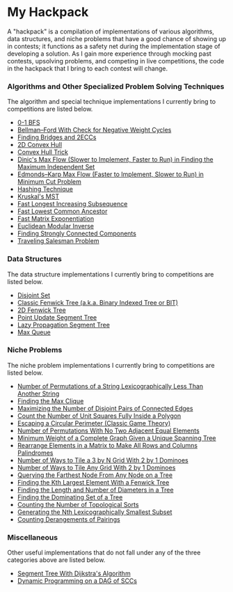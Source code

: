 # My Hackpack

A "hackpack" is a compilation of implementations of various algorithms, data structures, and niche problems that have a good chance of showing up in contests; it functions as a safety net during the implementation stage of developing a solution. As I gain more experience through mocking past contests, upsolving problems, and competing in live competitions, the code in the hackpack that I bring to each contest will change.

### Algorithms and Other Specialized Problem Solving Techniques

The algorithm and special technique implementations I currently bring to competitions are listed below.
* [0-1 BFS](https://github.com/vmaddur/Competitive_Programming/blob/master/Miscellaneous/jailbreak.cpp)
* [Bellman–Ford With Check for Negative Weight Cycles](https://github.com/vmaddur/Competitive_Programming/blob/master/USACO/Star%20League/Advanced%20Graph%20Algorithms%202/bigmac/sol.cpp)
* [Finding Bridges and 2ECCs](https://github.com/vmaddur/Competitive_Programming/blob/master/USACO/Star%20League/Advanced%20Graph%20Algorithms%202/rpaths/sol.cpp)
* [2D Convex Hull](https://github.com/vmaddur/Competitive_Programming/blob/master/USACO/Star%20League/Computational%20Geometry%202/moat/sol.cpp)
* [Convex Hull Trick](https://github.com/vmaddur/Competitive_Programming/blob/master/Miscellaneous/acquire.cpp)
* [Dinic's Max Flow (Slower to Implement, Faster to Run) in Finding the Maximum Independent Set](https://github.com/vmaddur/Competitive_Programming/blob/master/USACO/2011%20Gold%20November%20Contest/steeple.cpp)
* [Edmonds–Karp Max Flow (Faster to Implement, Slower to Run) in Minimum Cut Problem](https://github.com/vmaddur/Competitive_Programming/blob/master/USACO/Training%20Pages/Chapter%205/telecow.cpp)
* [Hashing Technique](https://github.com/vmaddur/Competitive_Programming/blob/master/USACO/Star%20League/Advanced%20Data%20Structures/patterns/sol.cpp)
* [Kruskal's MST](https://github.com/vmaddur/Competitive_Programming/blob/master/Miscellaneous/blazingnewtrails.cpp)
* [Fast Longest Increasing Subsequence](https://github.com/vmaddur/Competitive_Programming/blob/master/Miscellaneous/princeandprincess.cpp)
* [Fast Lowest Common Ancestor](https://github.com/vmaddur/Competitive_Programming/blob/master/USACO/2015%20Platinum%20December%20Contest/maxflow.cpp)
* [Fast Matrix Exponentiation](https://github.com/vmaddur/Competitive_Programming/blob/master/Miscellaneous/graph1p1.cpp)
* [Euclidean Modular Inverse](https://github.com/vmaddur/Competitive_Programming/blob/master/CodeForces/CF101532E.cpp)
* [Finding Strongly Connected Components](https://github.com/vmaddur/Competitive_Programming/blob/master/USACO/Training%20Pages/Chapter%205/schlnet.cpp)
* [Traveling Salesman Problem](https://github.com/vmaddur/Competitive_Programming/blob/master/USACO/2013%20Gold%20January%20Contest/island.cpp)

### Data Structures

The data structure implementations I currently bring to competitions are listed below.
* [Disjoint Set](https://github.com/vmaddur/Competitive_Programming/blob/master/USACO/2014%20Gold%20January%20Contest/skilevel.cpp)
* [Classic Fenwick Tree (a.k.a. Binary Indexed Tree or BIT)](https://github.com/vmaddur/Competitive_Programming/blob/master/Miscellaneous/rotatingcards.cpp)
* [2D Fenwick Tree](https://github.com/vmaddur/Competitive_Programming/blob/master/Miscellaneous/matsum.cpp)
* [Point Update Segment Tree](https://github.com/vmaddur/Competitive_Programming/blob/master/Miscellaneous/holygrailwar.cpp)
* [Lazy Propagation Segment Tree](https://github.com/vmaddur/Competitive_Programming/blob/master/USACO/2015%20Platinum%20December%20Contest/haybales.cpp)
* [Max Queue](https://github.com/vmaddur/Competitive_Programming/blob/master/Miscellaneous/pizzabag.cpp)

### Niche Problems

The niche problem implementations I currently bring to competitions are listed below.
* [Number of Permutations of a String Lexicographically Less Than Another String](https://github.com/vmaddur/Competitive_Programming/blob/master/CodeForces/CF895D.cpp)
* [Finding the Max Clique](https://github.com/vmaddur/Competitive_Programming/blob/master/CodeForces/CF839E.cpp)
* [Maximizing the Number of Disjoint Pairs of Connected Edges](https://github.com/vmaddur/Competitive_Programming/blob/master/CodeForces/CF860D.cpp)
* [Count the Number of Unit Squares Fully Inside a Polygon](https://github.com/vmaddur/Competitive_Programming/blob/master/Miscellaneous/arable.cpp)
* [Escaping a Circular Perimeter (Classic Game Theory)](https://github.com/vmaddur/Competitive_Programming/blob/master/Miscellaneous/catmouse.cpp)
* [Number of Permutations With No Two Adjacent Equal Elements](https://github.com/vmaddur/Competitive_Programming/blob/master/Miscellaneous/distinctneighbours.cpp)
* [Minimum Weight of a Complete Graph Given a Unique Spanning Tree](https://github.com/vmaddur/Competitive_Programming/blob/master/Miscellaneous/invent.cpp)
* [Rearrange Elements in a Matrix to Make All Rows and Columns Palindromes](https://github.com/vmaddur/Competitive_Programming/blob/master/Miscellaneous/palinmatrix.cpp)
* [Number of Ways to Tile a 3 by N Grid With 2 by 1 Dominoes](https://github.com/vmaddur/Competitive_Programming/blob/master/UCF%20Camp/2017%20Contest%20No.%207/sticks.cpp)
* [Number of Ways to Tile Any Grid With 2 by 1 Dominoes](https://github.com/vmaddur/Competitive_Programming/blob/master/Miscellaneous/tilingdominoes.cpp)
* [Querying the Farthest Node From Any Node on a Tree](https://github.com/vmaddur/Competitive_Programming/blob/master/Miscellaneous/tunnels.cpp)
* [Finding the Kth Largest Element With a Fenwick Tree](https://github.com/vmaddur/Competitive_Programming/blob/master/Miscellaneous/wowow.cpp)
* [Finding the Length and Number of Diameters in a Tree](https://github.com/vmaddur/Competitive_Programming/blob/master/UCF%20Camp/2016%20Contest%20No.%203/treetopia.cpp)
* [Finding the Dominating Set of a Tree](https://github.com/vmaddur/Competitive_Programming/blob/master/UCF%20Camp/2016%20Contest%20No.%205/lure.cpp)
* [Counting the Number of Topological Sorts](https://github.com/vmaddur/Competitive_Programming/blob/master/UCF%20Camp/2017%20Contest%20No.%202/story.cpp)
* [Generating the Nth Lexicographically Smallest Subset](https://github.com/vmaddur/Competitive_Programming/blob/master/UCF%20Camp/2017%20Contest%20No.%204/combos.cpp)
* [Counting Derangements of Pairings](https://github.com/vmaddur/Competitive_Programming/blob/master/UCF%20Camp/2017%20Contest%20No.%207/morecombos.cpp)

### Miscellaneous

Other useful implementations that do not fall under any of the three categories above are listed below.
* [Segment Tree With Dijkstra's Algorithm](https://github.com/vmaddur/Competitive_Programming/blob/master/CodeForces/CF787D.cpp)
* [Dynamic Programming on a DAG of SCCs](https://github.com/vmaddur/Competitive_Programming/blob/master/Miscellaneous/raider.cpp)
